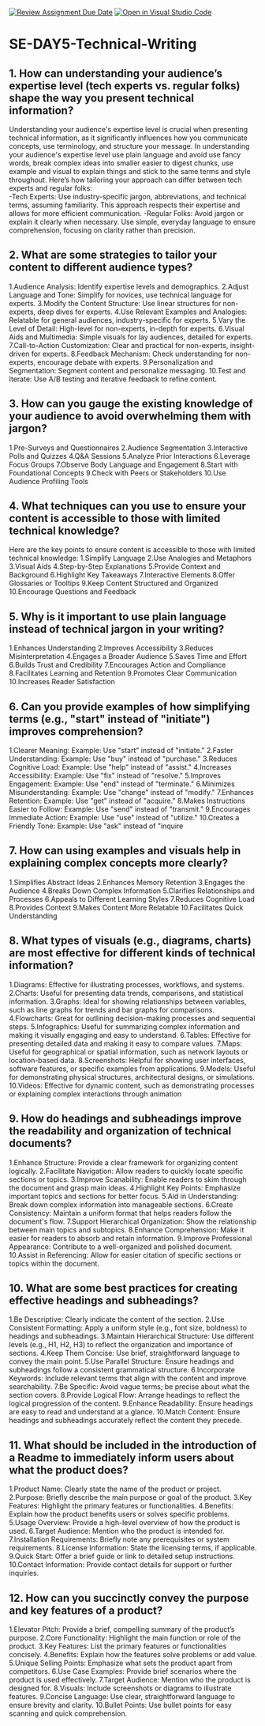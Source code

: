 [![Review Assignment Due Date](https://classroom.github.com/assets/deadline-readme-button-22041afd0340ce965d47ae6ef1cefeee28c7c493a6346c4f15d667ab976d596c.svg)](https://classroom.github.com/a/zsAR-pyY)
[![Open in Visual Studio Code](https://classroom.github.com/assets/open-in-vscode-2e0aaae1b6195c2367325f4f02e2d04e9abb55f0b24a779b69b11b9e10269abc.svg)](https://classroom.github.com/online_ide?assignment_repo_id=15810777&assignment_repo_type=AssignmentRepo)
# SE-DAY5-Technical-Writing
## 1. How can understanding your audience’s expertise level (tech experts vs. regular folks) shape the way you present technical information?
  Understanding your audience's expertise level is crucial when presenting technical information, as it significantly influences how you communicate concepts, use 
  terminology, and structure your message. In understanding your audience's expertise level use plain language and avoid use fancy words, break complex ideas into smaller 
  easier to digest chunks, use example and visual to explain things and stick to the same terms and style throughout. Here’s how tailoring your approach can differ between 
  tech experts and regular folks:  
  -Tech Experts: Use industry-specific jargon, abbreviations, and technical terms, assuming familiarity. This approach respects their expertise and allows for more 
   efficient communication.
  -Regular Folks: Avoid jargon or explain it clearly when necessary. Use simple, everyday language to ensure comprehension, focusing on clarity rather than precision.



## 2. What are some strategies to tailor your content to different audience types?
    
  1.Audience Analysis: Identify expertise levels and demographics.
  2.Adjust Language and Tone: Simplify for novices, use technical language for experts.
  3.Modify the Content Structure: Use linear structures for non-experts, deep dives for experts.
  4.Use Relevant Examples and Analogies: Relatable for general audiences, industry-specific for experts.
  5.Vary the Level of Detail: High-level for non-experts, in-depth for experts.
  6.Visual Aids and Multimedia: Simple visuals for lay audiences, detailed for experts.
  7.Call-to-Action Customization: Clear and practical for non-experts, insight-driven for experts.
  8.Feedback Mechanism: Check understanding for non-experts, encourage debate with experts.
  9.Personalization and Segmentation: Segment content and personalize messaging.
  10.Test and Iterate: Use A/B testing and iterative feedback to refine content.



## 3. How can you gauge the existing knowledge of your audience to avoid overwhelming them with jargon?
 1.Pre-Surveys and Questionnaires
 2.Audience Segmentation
 3.Interactive Polls and Quizzes
 4.Q&A Sessions
 5.Analyze Prior Interactions
 6.Leverage Focus Groups
 7.Observe Body Language and Engagement
 8.Start with Foundational Concepts
 9.Check with Peers or Stakeholders
 10.Use Audience Profiling Tools




## 4. What techniques can you use to ensure your content is accessible to those with limited technical knowledge?
 Here are the key points to ensure content is accessible to those with limited technical knowledge:
  1.Simplify Language
  2.Use Analogies and Metaphors
  3.Visual Aids
  4.Step-by-Step Explanations
  5.Provide Context and Background
  6.Highlight Key Takeaways
  7.Interactive Elements
  8.Offer Glossaries or Tooltips
  9.Keep Content Structured and Organized
 10.Encourage Questions and Feedback




## 5. Why is it important to use plain language instead of technical jargon in your writing?
   1.Enhances Understanding
   2.Improves Accessibility
   3.Reduces Misinterpretation
   4.Engages a Broader Audience
   5.Saves Time and Effort
   6.Builds Trust and Credibility
   7.Encourages Action and Compliance
   8.Facilitates Learning and Retention
   9.Promotes Clear Communication
   10.Increases Reader Satisfaction




## 6. Can you provide examples of how simplifying terms (e.g., "start" instead of "initiate") improves comprehension?
  1.Clearer Meaning:
     Example: Use "start" instead of "initiate."
  2.Faster Understanding:
     Example: Use "buy" instead of "purchase."
  3.Reduces Cognitive Load:
     Example: Use "help" instead of "assist."
  4.Increases Accessibility:
     Example: Use "fix" instead of "resolve."
  5.Improves Engagement:
     Example: Use "end" instead of "terminate."
  6.Minimizes Misunderstanding:
     Example: Use "change" instead of "modify."
  7.Enhances Retention:
    Example: Use "get" instead of "acquire."
  8.Makes Instructions Easier to Follow:
    Example: Use "send" instead of "transmit."
  9.Encourages Immediate Action:
    Example: Use "use" instead of "utilize."
 10.Creates a Friendly Tone:
    Example: Use "ask" instead of "inquire
  



## 7. How can using examples and visuals help in explaining complex concepts more clearly?
  1.Simplifies Abstract Ideas
  2.Enhances Memory Retention
  3.Engages the Audience
  4.Breaks Down Complex Information
  5.Clarifies Relationships and Processes
  6.Appeals to Different Learning Styles
  7.Reduces Cognitive Load
  8.Provides Context
  9.Makes Content More Relatable
  10.Facilitates Quick Understanding

   


## 8. What types of visuals (e.g., diagrams, charts) are most effective for different kinds of technical information?

  1.Diagrams: Effective for illustrating processes, workflows, and systems.
  2.Charts: Useful for presenting data trends, comparisons, and statistical information.
  3.Graphs: Ideal for showing relationships between variables, such as line graphs for trends and bar graphs for comparisons.
  4.Flowcharts: Great for outlining decision-making processes and sequential steps.
  5.Infographics: Useful for summarizing complex information and making it visually engaging and easy to understand.
  6.Tables: Effective for presenting detailed data and making it easy to compare values.
  7.Maps: Useful for geographical or spatial information, such as network layouts or location-based data.
  8.Screenshots: Helpful for showing user interfaces, software features, or specific examples from applications.
  9.Models: Useful for demonstrating physical structures, architectural designs, or simulations.
 10.Videos: Effective for dynamic content, such as demonstrating processes or explaining complex interactions through animation




## 9. How do headings and subheadings improve the readability and organization of technical documents?
  1.Enhance Structure: Provide a clear framework for organizing content logically.
  2.Facilitate Navigation: Allow readers to quickly locate specific sections or topics.
  3.Improve Scanability: Enable readers to skim through the document and grasp main ideas.
  4.Highlight Key Points: Emphasize important topics and sections for better focus.
  5.Aid in Understanding: Break down complex information into manageable sections.
  6.Create Consistency: Maintain a uniform format that helps readers follow the document's flow.
  7.Support Hierarchical Organization: Show the relationship between main topics and subtopics.
  8.Enhance Comprehension: Make it easier for readers to absorb and retain information.
  9.Improve Professional Appearance: Contribute to a well-organized and polished document.
  10.Assist in Referencing: Allow for easier citation of specific sections or topics within the document.




## 10. What are some best practices for creating effective headings and subheadings?
  1.Be Descriptive: Clearly indicate the content of the section.
  2.Use Consistent Formatting: Apply a uniform style (e.g., font size, boldness) to headings and subheadings.
  3.Maintain Hierarchical Structure: Use different levels (e.g., H1, H2, H3) to reflect the organization and importance of sections.
  4.Keep Them Concise: Use brief, straightforward language to convey the main point.
  5.Use Parallel Structure: Ensure headings and subheadings follow a consistent grammatical structure.
  6.Incorporate Keywords: Include relevant terms that align with the content and improve searchability.
  7.Be Specific: Avoid vague terms; be precise about what the section covers.
  8.Provide Logical Flow: Arrange headings to reflect the logical progression of the content.
  9.Enhance Readability: Ensure headings are easy to read and understand at a glance.
 10.Match Content: Ensure headings and subheadings accurately reflect the content they precede.





## 11. What should be included in the introduction of a Readme to immediately inform users about what the product does?
   1.Product Name: Clearly state the name of the product or project.
   2.Purpose: Briefly describe the main purpose or goal of the product.
   3.Key Features: Highlight the primary features or functionalities.
   4.Benefits: Explain how the product benefits users or solves specific problems.
   5.Usage Overview: Provide a high-level overview of how the product is used.
   6.Target Audience: Mention who the product is intended for.
   7.Installation Requirements: Briefly note any prerequisites or system requirements.
   8.License Information: State the licensing terms, if applicable.
   9.Quick Start: Offer a brief guide or link to detailed setup instructions.
   10.Contact Information: Provide contact details for support or further inquiries.





## 12. How can you succinctly convey the purpose and key features of a product?
   1.Elevator Pitch: Provide a brief, compelling summary of the product’s purpose.
   2.Core Functionality: Highlight the main function or role of the product.
   3.Key Features: List the primary features or functionalities concisely.
   4.Benefits: Explain how the features solve problems or add value.
   5.Unique Selling Points: Emphasize what sets the product apart from competitors.
   6.Use Case Examples: Provide brief scenarios where the product is used effectively.
   7.Target Audience: Mention who the product is designed for.
   8.Visuals: Include screenshots or diagrams to illustrate features.
   9.Concise Language: Use clear, straightforward language to ensure brevity and clarity.
  10.Bullet Points: Use bullet points for easy scanning and quick comprehension.










     



